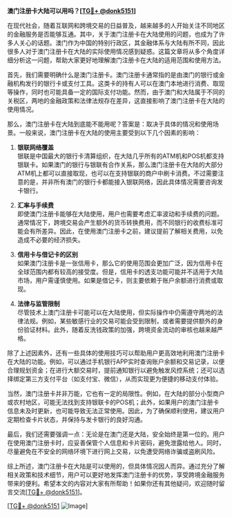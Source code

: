 **澳门注册卡大陆可以用吗？[[TG💪+ @donk5151](https://t.me/s/donk5151)]**

在现代社会，随着互联网和跨境交易的日益普及，越来越多的人开始关注不同地区的金融服务是否能够互通。其中，关于澳门注册卡在大陆使用的问题，也成为了许多人关心的话题。澳门作为中国的特别行政区，其金融体系与大陆有所不同，因此很多人对于澳门注册卡在大陆的实际使用情况感到疑惑。这篇文章将从多个角度详细分析这一问题，帮助大家更好地理解澳门注册卡在大陆的适用范围和使用方法。

首先，我们需要明确什么是澳门注册卡。澳门注册卡通常指的是由澳门的银行或金融机构发行的银行卡或支付工具。这类卡的持有人可以在澳门本地进行消费、取现等操作，同时也可能具备一定的国际支付功能。然而，由于澳门和大陆属于不同的关税区，两地的金融政策和法律法规存在差异，这直接影响了澳门注册卡在大陆的使用情况。

那么，澳门注册卡在大陆到底能不能用呢？答案是：取决于具体的情况和使用场景。一般来说，澳门注册卡在大陆的使用主要受到以下几个因素的影响：

1. **银联网络覆盖**  
   银联是中国最大的银行卡清算组织，在大陆几乎所有的ATM机和POS机都支持银联卡。如果澳门的银行与银联有合作关系，那么澳门注册卡在大陆的大部分ATM机上都可以直接取现，也可以在支持银联的商户中刷卡消费。不过需要注意的是，并非所有澳门的银行卡都能接入银联网络，因此具体情况需要咨询发卡银行。

2. **汇率与手续费**  
   即使澳门注册卡能够在大陆使用，用户也需要考虑汇率波动和手续费的问题。通常情况下，跨境交易会产生额外的货币转换费用，而不同银行的收费标准可能会有所差异。因此，在使用澳门注册卡之前，建议提前了解相关费用，以免造成不必要的经济损失。

3. **信用卡与借记卡的区别**  
   如果澳门注册卡是一张信用卡，那么它的使用范围会更加广泛，因为信用卡在全球范围内都有较高的接受度。但是，信用卡的透支功能可能并不适用于大陆市场，用户需谨慎使用。如果是借记卡，则主要依赖于账户余额进行消费或取现。

4. **法律与监管限制**  
   尽管技术上澳门注册卡可能可以在大陆使用，但实际操作中仍需遵守两地的法律法规。例如，某些敏感行业的交易可能会受到限制，或者需要提供额外的身份验证材料。此外，随着反洗钱政策的加强，跨境资金流动的审核也越来越严格。

除了上述因素外，还有一些具体的使用技巧可以帮助用户更高效地利用澳门注册卡在大陆的功能。例如，可以通过手机银行APP实时查询账户余额和交易记录，以便合理规划资金；在进行大额交易时，提前通知银行以避免触发风控系统；还可以选择绑定第三方支付平台（如支付宝、微信），从而实现更为便捷的移动支付体验。

当然，澳门注册卡并非万能，它也有一定的局限性。例如，在大陆的部分小型商户或农村地区，可能无法找到支持银联卡的POS机；此外，如果用户的澳门注册卡信息未及时更新，也可能导致无法正常使用。因此，为了确保顺利使用，建议用户定期检查卡片状态，并保持与发卡银行的良好沟通。

最后，我们还需要强调一点：无论是在澳门还是大陆，安全始终是第一位的。用户在使用澳门注册卡时，应妥善保管个人信息和卡片密码，避免泄露给他人。同时，尽量避免在不安全的网络环境下进行网上交易，以免遭受网络诈骗或盗刷风险。

综上所述，澳门注册卡在大陆是可以使用的，但具体情况因人而异。通过充分了解相关政策和技术细节，用户可以更好地发挥澳门注册卡的优势，享受跨境金融服务带来的便利。希望本文的内容对大家有所帮助！如果你还有其他疑问，欢迎随时留言交流[[TG💪+ @donk5151](https://t.me/s/donk5151)]。

[[TG💪+ @donk5151](https://t.me/s/donk5151) ![Image](https://i.postimg.cc/rwNCRYN7/Snipaste-2025-04-30-17-27-05.png)]